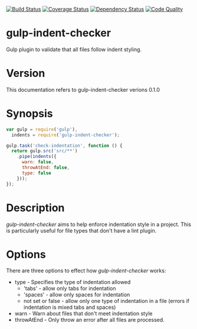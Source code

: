 [![Build Status](https://travis-ci.org/ivanwills/gulp-indent-checker.svg?branch=master)](https://travis-ci.org/ivanwills/gulp-indent-checker?branch=master)
[![Coverage Status](https://coveralls.io/repos/ivanwills/gulp-indent-checker/badge.svg?branch=master)](https://coveralls.io/r/ivanwills/gulp-indent-checker?branch=master)
[![Dependency Status](https://david-dm.org/ivanwills/gulp-indent-checker.svg)](https://david-dm.org/ivanwills/gulp-indent-checker.svg)
[![Code Quality](https://www.codacy.com/project/badge/23cf2066e4654fdba5e6d50f1f729268)](https://www.codacy.com/app/ivan-wills/gulp-indent-checker)

gulp-indent-checker
==============

Gulp plugin to validate that all files follow indent styling.

Version
=======

This documentation refers to gulp-indent-checker verions 0.1.0

Synopsis
========

```js
var gulp = require('gulp'),
  indents = require('gulp-indent-checker');

gulp.task('check-indentation', function () {
  return gulp.src('src/**')
    .pipe(indents({
      warn: false,
      throwAtEnd: false,
      type: false
    }));
});
```

Description
===========

*gulp-indent-checker* aims to help enforce indentation style in a project.
This is particularly useful for file types that don't have a lint plugin.

Options
=======

There are three options to effect how *gulp-indent-checker* works:

* type - Specifies the type of indentation allowed
  * 'tabs' - allow only tabs for indentation
  * 'spaces' - allow only spaces for indentation
  * not set or false - allow only one type of indentation in a file (errors if indentation is mixed tabs and spaces)
* warn - Warn about files that don't meet indentation style
* throwAtEnd - Only throw an error after all files are processed.
